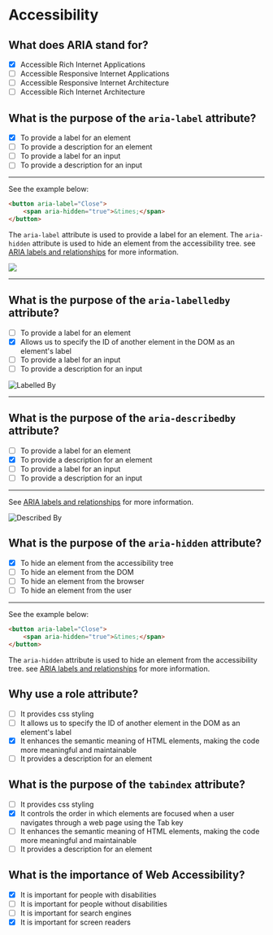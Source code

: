 # Accessibility

## What does ARIA stand for?

- [x] Accessible Rich Internet Applications
- [ ] Accessible Responsive Internet Applications
- [ ] Accessible Responsive Internet Architecture
- [ ] Accessible Rich Internet Architecture

## What is the purpose of the `aria-label` attribute?

- [x] To provide a label for an element
- [ ] To provide a description for an element
- [ ] To provide a label for an input
- [ ] To provide a description for an input

---

See the example below:

```html
<button aria-label="Close">
	<span aria-hidden="true">&times;</span>
</button>
```

The `aria-label` attribute is used to provide a label for an element. The `aria-hidden` attribute is used to hide an element from the accessibility tree. see [ARIA labels and relationships](https://web.dev/aria-labels-and-relationships/) for more information.

![](https://web.dev/static/articles/aria-labels-and-relationships/image/using-aria-label-identif-89ed5dcc8c595_1920.jpg)

---

## What is the purpose of the `aria-labelledby` attribute?

- [ ] To provide a label for an element
- [x] Allows us to specify the ID of another element in the DOM as an element's label
- [ ] To provide a label for an input
- [ ] To provide a description for an input

![Labelled By](https://web.dev/static/articles/aria-labels-and-relationships/image/using-aria-labelledby-id-d5f1d7bae3169_1920.jpg)

---

## What is the purpose of the `aria-describedby` attribute?

- [ ] To provide a label for an element
- [x] To provide a description for an element
- [ ] To provide a label for an input
- [ ] To provide a description for an input

---

See [ARIA labels and relationships](https://web.dev/aria-labels-and-relationships/) for more information.

![Described By](https://web.dev/static/articles/aria-labels-and-relationships/image/using-aria-describedby-e-95333568609f3_1920.jpg)

## What is the purpose of the `aria-hidden` attribute?

- [x] To hide an element from the accessibility tree
- [ ] To hide an element from the DOM
- [ ] To hide an element from the browser
- [ ] To hide an element from the user

---

See the example below:

```html
<button aria-label="Close">
	<span aria-hidden="true">&times;</span>
</button>
```

The `aria-hidden` attribute is used to hide an element from the accessibility tree. see [ARIA labels and relationships](https://web.dev/aria-labels-and-relationships/) for more information.

## Why use a role attribute?

- [ ] It provides css styling
- [ ] It allows us to specify the ID of another element in the DOM as an element's label
- [x] It enhances the semantic meaning of HTML elements, making the code more meaningful and maintainable
- [ ] It provides a description for an element

## What is the purpose of the `tabindex` attribute?

- [ ] It provides css styling
- [x] It controls the order in which elements are focused when a user navigates through a web page using the Tab key
- [ ] It enhances the semantic meaning of HTML elements, making the code more meaningful and maintainable
- [ ] It provides a description for an element

## What is the importance of Web Accessibility?

- [x] It is important for people with disabilities
- [ ] It is important for people without disabilities
- [ ] It is important for search engines
- [x] It is important for screen readers
